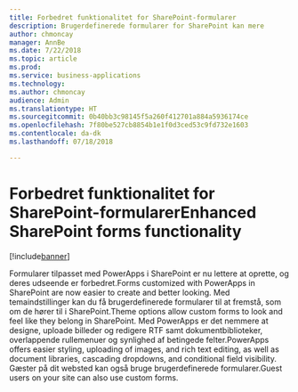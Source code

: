 ```yaml
---
title: Forbedret funktionalitet for SharePoint-formularer
description: Brugerdefinerede formularer for SharePoint kan mere
author: chmoncay
manager: AnnBe
ms.date: 7/22/2018
ms.topic: article
ms.prod: 
ms.service: business-applications
ms.technology: 
ms.author: chmoncay
audience: Admin
ms.translationtype: HT
ms.sourcegitcommit: 0b40bb3c98145f5a260f412701a884a5936174ce
ms.openlocfilehash: 7f80be527cb8854b1e1f0d3ced53c9fd732e1603
ms.contentlocale: da-dk
ms.lasthandoff: 07/18/2018

---
```

# <a name="enhanced-sharepoint-forms-functionality"></a><span data-ttu-id="678b6-103">Forbedret funktionalitet for SharePoint-formularer</span><span class="sxs-lookup"><span data-stu-id="678b6-103">Enhanced SharePoint forms functionality</span></span>


[!include[banner](../../includes/banner.md)]

<span data-ttu-id="678b6-104">Formularer tilpasset med PowerApps i SharePoint er nu lettere at oprette, og deres udseende er forbedret.</span><span class="sxs-lookup"><span data-stu-id="678b6-104">Forms customized with PowerApps in SharePoint are now easier to create and better looking.</span></span> <span data-ttu-id="678b6-105">Med temaindstillinger kan du få brugerdefinerede formularer til at fremstå, som om de hører til i SharePoint.</span><span class="sxs-lookup"><span data-stu-id="678b6-105">Theme options allow custom forms to look and feel like they belong in SharePoint.</span></span> <span data-ttu-id="678b6-106">Med PowerApps er det nemmere at designe, uploade billeder og redigere RTF samt dokumentbiblioteker, overlappende rullemenuer og synlighed af betingede felter.</span><span class="sxs-lookup"><span data-stu-id="678b6-106">PowerApps offers easier styling, uploading of images, and rich text editing, as well as document libraries, cascading dropdowns, and conditional field visibility.</span></span> <span data-ttu-id="678b6-107">Gæster på dit websted kan også bruge brugerdefinerede formularer.</span><span class="sxs-lookup"><span data-stu-id="678b6-107">Guest users on your site can also use custom forms.</span></span>


